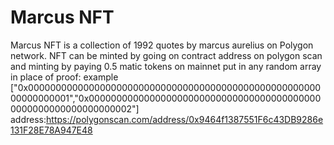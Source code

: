 # Marcus NFT
                                                                        
                                                                     
Marcus NFT is a collection of 1992 quotes by marcus aurelius on Polygon network.
NFT can be minted by going on contract address on polygon scan and minting by paying 0.5 matic tokens on mainnet
put in any random array in place of proof: example ["0x0000000000000000000000000000000000000000000000000000000000000001","0x0000000000000000000000000000000000000000000000000000000000000002"]
address:https://polygonscan.com/address/0x9464f1387551F6c43DB9286e131F28E78A947E48
